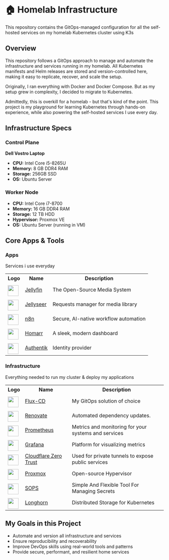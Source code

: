 # 🏠 Homelab Infrastructure

This repository contains the GitOps-managed configuration for all the self-hosted services on my homelab Kubernetes cluster using K3s

## Overview

This repository follows a GitOps approach to manage and automate the infrastructure and services running in my homelab. All Kubernetes manifests and Helm releases are stored and version-controlled here, making it easy to replicate, recover, and scale the setup.

Originally, I ran everything with Docker and Docker Compose. But as my setup grew in complexity, I decided to migrate to Kubernetes.

Admittedly, this is overkill for a homelab - but that's kind of the point. This project is my playground for learning Kubernetes through hands-on experience, while also powering the self-hosted services I use every day.

## Infrastructure Specs

### Control Plane 
**Dell Vostro Laptop** 
- **CPU:** Intel Core i5-8265U 
- **Memory:** 8 GB DDR4 RAM 
- **Storage:** 256GB SSD
- **OS:** Ubuntu Server

### Worker Node
- **CPU:** Intel Core i7-8700  
- **Memory:** 16 GB DDR4 RAM
- **Storage:** 12 TB HDD  
- **Hypervisor:** Proxmox VE
- **OS:** Ubuntu Server (running in VM)

## Core Apps & Tools

### Apps

Services i use everyday
<table>
    <tr>
        <th>Logo</th>
        <th>Name</th>
        <th>Description</th>
    </tr>
    <tr>
    <td>
        <img width="34" src="https://cdn.jsdelivr.net/gh/homarr-labs/dashboard-icons/svg/jellyfin.svg" style="padding-top:6px;">
        </td>
        <td>
        <a href="https://jellyfin.org/">Jellyfin</a>
    </td>
    <td>The Open-Source Media System</td>
    </tr>
    <tr>
    <td>
        <img width="34" src="https://raw.githubusercontent.com/homarr-labs/dashboard-icons/a2594d147cfd8eabca0ea40474e532377aebbb44/svg/jellyseerr.svg" style="padding-top:6px;">
        </td>
        <td>
        <a href="https://docs.jellyseerr.dev/">Jellyseer</a>
    </td>
    <td>Requests manager for media library</td>
    </tr>
    <tr>
    <td>
        <img width="34" src="https://cdn.jsdelivr.net/gh/homarr-labs/dashboard-icons/svg/n8n.svg" style="padding-top:6px;">
        </td>
        <td>
        <a href="https://n8n.io/">n8n</a>
    </td>
    <td>Secure, AI-native workflow automation</td>
    </tr>
    <tr>
    <td>
        <img width="34" src="https://cdn.jsdelivr.net/gh/homarr-labs/dashboard-icons/svg/homarr.svg" style="padding-top:6px;">
        </td>
        <td>
        <a href="https://homarr.dev/">Homarr</a>
    </td>
    <td>A sleek, modern dashboard</td>
    </tr>
    <tr>
    <td>
        <img width="34" src="https://cdn.jsdelivr.net/gh/homarr-labs/dashboard-icons/svg/authentik.svg" style="padding-top:6px;">
        </td>
        <td>
        <a href="https://goauthentik.io/">Authentik</a>
    </td>
    <td>Identity provider</td>
    </tr>
</table> 

### Infrastructure

Everything needed to run my cluster & deploy my applications
<table>
    <tr>
        <th>Logo</th>
        <th>Name</th>
        <th>Description</th>
    </tr>
    <tr>
    <td>
        <img width="34" src="https://cdn.jsdelivr.net/gh/homarr-labs/dashboard-icons/svg/flux-cd.svg" style="padding-top:6px;">
        </td>
        <td>
        <a href="https://fluxcd.io/">Flux-CD</a>
    </td>
    <td>My GitOps solution of choice</td>
    </tr>
    <tr>
    <td>
        <img width="34" src="https://cdn.jsdelivr.net/gh/homarr-labs/dashboard-icons/svg/renovate.svg" style="padding-top:6px;">
        </td>
        <td>
        <a href="https://docs.renovatebot.com/">Renovate</a>
    </td>
    <td>Automated dependency updates.</td>
    </tr>
    <tr>
    <td>
        <img width="34" src="https://cdn.jsdelivr.net/gh/homarr-labs/dashboard-icons/svg/prometheus.svg" style="padding-top:6px;">
        </td>
        <td>
        <a href="https://prometheus.io/">Prometheus</a>
    </td>
    <td>Metrics and monitoring for your systems and services</td>
    </tr>
    <tr>
    <td>
        <img width="34" src="https://cdn.jsdelivr.net/gh/homarr-labs/dashboard-icons/svg/grafana.svg" style="padding-top:6px;">
        </td>
        <td>
        <a href="https://grafana.com/">Grafana</a>
    </td>
    <td>Platform for visualizing metrics</td>
    </tr>
    <tr>
    <td>
        <img width="34" src="https://cdn.jsdelivr.net/gh/homarr-labs/dashboard-icons/svg/cloudflare.svg" style="padding-top:6px;">
        </td>
        <td>
        <a href="https://developers.cloudflare.com/cloudflare-one">Cloudflare Zero Trust</a>
    </td>
    <td>Used for private tunnels to expose public services</td>
    </tr>
    <tr>
    <td>
        <img width="34" src="https://cdn.jsdelivr.net/gh/homarr-labs/dashboard-icons/svg/proxmox.svg" style="padding-top:6px;">
        </td>
        <td>
        <a href="https://www.proxmox.com/en/">Proxmox</a>
    </td>
    <td>Open-source Hypervisor</td>
    </tr>
    <tr>
    <td>
        <img width="34" src="https://avatars.githubusercontent.com/u/129185620?s=200&v=4" style="padding-top:6px;">
        </td>
        <td>
        <a href="https://github.com/getsops/sops">SOPS</a>
    </td>
    <td>Simple And Flexible Tool For Managing Secrets</td>
    </tr>
    <tr>
    <td>
        <img width="34" src="https://cdn.jsdelivr.net/gh/homarr-labs/dashboard-icons/svg/longhorn.svg" style="padding-top:6px;">
        </td>
        <td>
        <a href="https://longhorn.io/">Longhorn</a>
    </td>
    <td>Distributed Storage for Kubernetes</td>
    </tr>
</table> 


## My Goals in this Project

- Automate and version all infrastructure and services  
- Ensure reproducibility and recoverability  
- Improve DevOps skills using real-world tools and patterns  
- Provide secure, performant, and resilient home services 